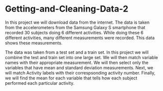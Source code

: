 # Getting-and-Cleaning-Data-2
In this project we will download data from the internet. The data is taken from the accelerometers from the Samsung Galaxy S smartphone that recorded 30 subjects doing 6 different activities. While doing these 6 different activities, many different measurements were recorded. This data shows these measurements.

The data was taken from a test set and a train set. In this project we will combine the test and train set into one large set. We will then match variable names with their appropriate measurement. We will then select only the variables that have mean and standard deviation measurements. Next, we will match Activity labels with their correspsonding activity number. Finally, we will find the mean for each variable that tells how each subject performed each particular activity.
